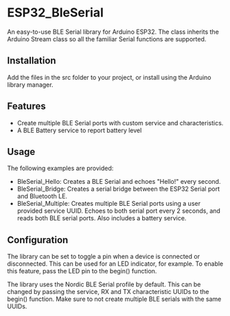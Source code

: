 # ESP32_BleSerial
An easy-to-use BLE Serial library for Arduino ESP32.
The class inherits the Arduino Stream class so all the familiar Serial functions are supported.

## Installation
Add the files in the src folder to your project, or install using the Arduino library manager.

## Features
- Create multiple BLE Serial ports with custom service and characteristics.
- A BLE Battery service to report battery level

## Usage
The following examples are provided:
- BleSerial_Hello: Creates a BLE Serial and echoes "Hello!" every second.
- BleSerial_Bridge: Creates a serial bridge between the ESP32 Serial port and Bluetooth LE.
- BleSerial_Multiple: Creates multiple BLE Serial ports using a user provided service UUID. Echoes to both serial port every 2 seconds, and reads both BLE serial ports. Also includes a battery service.

## Configuration
The library can be set to toggle a pin when a device is connected or disconnected. This can be used for an LED indicator, for example. To enable this feature, pass the LED pin to the begin() function.

The library uses the Nordic BLE Serial profile by default. This can be changed by passing the service, RX and TX characteristic UUIDs to the begin() function. Make sure to not create multiple BLE serials with the same UUIDs.
